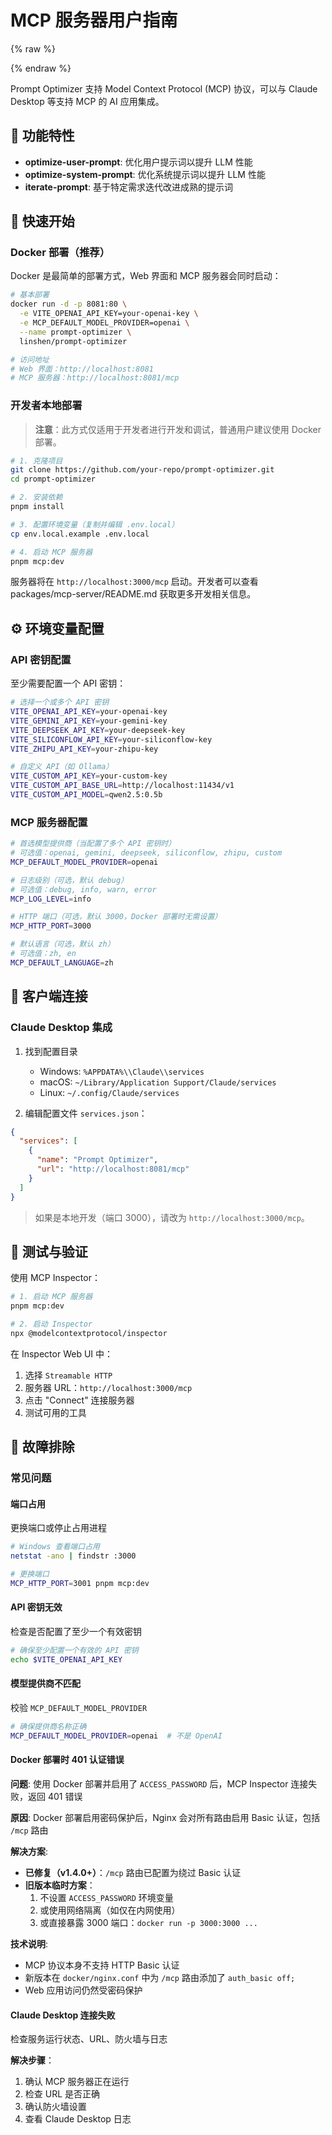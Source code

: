 # MCP 服务器用户指南

{% raw %}
<!-- 内容来源：仓库 docs/user/mcp-server.md -->
{% endraw %}

Prompt Optimizer 支持 Model Context Protocol (MCP) 协议，可以与 Claude Desktop 等支持 MCP 的 AI 应用集成。

## 🎯 功能特性

- **optimize-user-prompt**: 优化用户提示词以提升 LLM 性能
- **optimize-system-prompt**: 优化系统提示词以提升 LLM 性能
- **iterate-prompt**: 基于特定需求迭代改进成熟的提示词

## 🚀 快速开始

### Docker 部署（推荐）

Docker 是最简单的部署方式，Web 界面和 MCP 服务器会同时启动：

```bash
# 基本部署
docker run -d -p 8081:80 \
  -e VITE_OPENAI_API_KEY=your-openai-key \
  -e MCP_DEFAULT_MODEL_PROVIDER=openai \
  --name prompt-optimizer \
  linshen/prompt-optimizer

# 访问地址
# Web 界面：http://localhost:8081
# MCP 服务器：http://localhost:8081/mcp
```

### 开发者本地部署

> **注意**：此方式仅适用于开发者进行开发和调试，普通用户建议使用 Docker 部署。

```bash
# 1. 克隆项目
git clone https://github.com/your-repo/prompt-optimizer.git
cd prompt-optimizer

# 2. 安装依赖
pnpm install

# 3. 配置环境变量（复制并编辑 .env.local）
cp env.local.example .env.local

# 4. 启动 MCP 服务器
pnpm mcp:dev
```

服务器将在 `http://localhost:3000/mcp` 启动。开发者可以查看 packages/mcp-server/README.md 获取更多开发相关信息。

## ⚙️ 环境变量配置

### API 密钥配置

至少需要配置一个 API 密钥：

```bash
# 选择一个或多个 API 密钥
VITE_OPENAI_API_KEY=your-openai-key
VITE_GEMINI_API_KEY=your-gemini-key
VITE_DEEPSEEK_API_KEY=your-deepseek-key
VITE_SILICONFLOW_API_KEY=your-siliconflow-key
VITE_ZHIPU_API_KEY=your-zhipu-key

# 自定义 API（如 Ollama）
VITE_CUSTOM_API_KEY=your-custom-key
VITE_CUSTOM_API_BASE_URL=http://localhost:11434/v1
VITE_CUSTOM_API_MODEL=qwen2.5:0.5b
```

### MCP 服务器配置

```bash
# 首选模型提供商（当配置了多个 API 密钥时）
# 可选值：openai, gemini, deepseek, siliconflow, zhipu, custom
MCP_DEFAULT_MODEL_PROVIDER=openai

# 日志级别（可选，默认 debug）
# 可选值：debug, info, warn, error
MCP_LOG_LEVEL=info

# HTTP 端口（可选，默认 3000，Docker 部署时无需设置）
MCP_HTTP_PORT=3000

# 默认语言（可选，默认 zh）
# 可选值：zh, en
MCP_DEFAULT_LANGUAGE=zh
```

## 🔗 客户端连接

### Claude Desktop 集成

1. 找到配置目录
   - Windows: `%APPDATA%\\Claude\\services`
   - macOS: `~/Library/Application Support/Claude/services`
   - Linux: `~/.config/Claude/services`

2. 编辑配置文件 `services.json`：

```json
{
  "services": [
    {
      "name": "Prompt Optimizer",
      "url": "http://localhost:8081/mcp"
    }
  ]
}
```

> 如果是本地开发（端口 3000），请改为 `http://localhost:3000/mcp`。

## 🧪 测试与验证

使用 MCP Inspector：

```bash
# 1. 启动 MCP 服务器
pnpm mcp:dev

# 2. 启动 Inspector
npx @modelcontextprotocol/inspector
```

在 Inspector Web UI 中：
1. 选择 `Streamable HTTP`
2. 服务器 URL：`http://localhost:3000/mcp`
3. 点击 "Connect" 连接服务器
4. 测试可用的工具

## 🔧 故障排除

### 常见问题

#### 端口占用
更换端口或停止占用进程

```bash
# Windows 查看端口占用
netstat -ano | findstr :3000

# 更换端口
MCP_HTTP_PORT=3001 pnpm mcp:dev
```

#### API 密钥无效
检查是否配置了至少一个有效密钥

```bash
# 确保至少配置一个有效的 API 密钥
echo $VITE_OPENAI_API_KEY
```

#### 模型提供商不匹配
校验 `MCP_DEFAULT_MODEL_PROVIDER`

```bash
# 确保提供商名称正确
MCP_DEFAULT_MODEL_PROVIDER=openai  # 不是 OpenAI
```

#### Docker 部署时 401 认证错误

**问题**: 使用 Docker 部署并启用了 `ACCESS_PASSWORD` 后，MCP Inspector 连接失败，返回 401 错误

**原因**: Docker 部署启用密码保护后，Nginx 会对所有路由启用 Basic 认证，包括 `/mcp` 路由

**解决方案**:
- **已修复（v1.4.0+）**：`/mcp` 路由已配置为绕过 Basic 认证
- **旧版本临时方案**：
  1. 不设置 `ACCESS_PASSWORD` 环境变量
  2. 或使用网络隔离（如仅在内网使用）
  3. 或直接暴露 3000 端口：`docker run -p 3000:3000 ...`

**技术说明**:
- MCP 协议本身不支持 HTTP Basic 认证
- 新版本在 `docker/nginx.conf` 中为 `/mcp` 路由添加了 `auth_basic off;`
- Web 应用访问仍然受密码保护

#### Claude Desktop 连接失败
检查服务运行状态、URL、防火墙与日志

**解决步骤**：
1. 确认 MCP 服务器正在运行
2. 检查 URL 是否正确
3. 确认防火墙设置
4. 查看 Claude Desktop 日志

